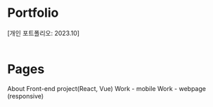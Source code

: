 <h1> Portfolio </h1>


[개인 포트폴리오: 2023.10]
<br>
<br>

<h1> Pages </h1>
About
Front-end project(React, Vue)
Work - mobile
Work - webpage (responsive)
<br>








